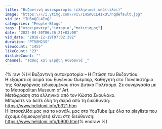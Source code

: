 ```yaml
---
title: "Βυζαντινή αυτοκρατορία (ελληνικοί υπότιτλοι)"
image: "https:\/\/i.ytimg.com\/vi\/IH5nQCL4IxQ\/hqdefault.jpg"
vid_id: "IH5nQCL4IxQ"
categories: "People-Blogs"
tags: ["ντοκιμαντερ","ιστορια","πολιτισμος"]
date: "2022-04-30T06:36:21+03:00"
vid_date: "2018-12-19T07:02:38Z"
duration: "PT50M23S"
viewcount: "1455"
likeCount: "23"
dislikeCount: ""
channel: "Τάσος και Ειρήνη Ανθουλιά _"
---
```

{% raw %}Η Βυζαντινή αυτοκρατορία – Η Πτώση του Βυζαντίου.<br />Η εξαιρετική σειρά του Ευγένιου Ουέμπερ, Καθηγητή στο Πανεπιστήμιο της Καλιφόρνιας ειδικευμένου στον Δυτικό Πολιτισμό. Σε συνεργασία με το Metropolitan Museum of Art.<br />Μετάφραση στα ελληνικά από τον Κώστα Σκουλάκο.<br />Μπορείτε να δείτε όλη τη σειρά από τη διεύθυνση: <a rel="nofollow" target="blank" href="https://www.helidoni.info/b321.htm">https://www.helidoni.info/b321.htm</a> <br />Η Ιστοσελίδα μας για το κανάλι μας στο YouTube (με όλα τα playlists που έχουμε δημιουργήσει) είναι στη διεύθυνση: <br /><a rel="nofollow" target="blank" href="https://www.helidoni.info/b900.htm">https://www.helidoni.info/b900.htm</a>{% endraw %}
